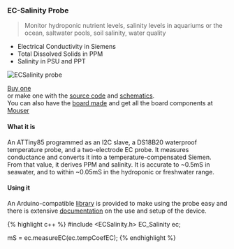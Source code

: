 ### EC-Salinity Probe

>Monitor hydroponic nutrient levels, salinity levels in aquariums or the ocean,
saltwater pools, soil salinity, water quality
* Electrical Conductivity in Siemens
* Total Dissolved Solids in PPM
* Salinity in PSU and PPT

![ECSalinity probe](/images/ECSalinity.png)

[Buy one](http://www.tindie.com)    
or make one with the [source code](https://www.github.com/u-fire/ec-salinity-probe) and [schematics](https://upverter.com/justind000/19cb71ec38391a95/EC-Salinity-Probe/).  
You can also have the [board made](http://dirtypcbs.com/store/user/manage/d91w/19cb71ec38391a95_14924452820000_gerber.zip)
and get all the board components at [Mouser](http://www.mouser.com/ProjectManager/ProjectDetail.aspx?AccessID=02223dd686)

#### What it is
An ATTiny85 programmed as an I2C slave, a DS18B20 waterproof temperature probe, and a two-electrode EC probe. It measures conductance and converts it into a temperature-compensated Siemen. From that value, it derives PPM and salinity. It is accurate to ~0.5mS in seawater, and to within ~0.05mS in the hydroponic or freshwater range.

#### Using it
An Arduino-compatible [library](https://github.com/u-fire/ECSalinity) is provided to make using the probe easy and there is extensive [documentation](http://ufire.co/ECSalinity/) on the use and setup of the device.

{% highlight c++ %}
#include <ECSalinity.h>
EC_Salinity ec;

mS = ec.measureEC(ec.tempCoefEC);
{% endhighlight %}

